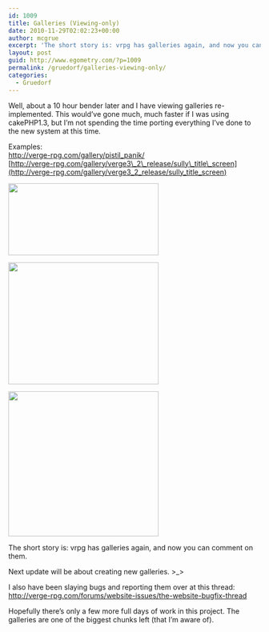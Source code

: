 ```yaml
---
id: 1009
title: Galleries (Viewing-only)
date: 2010-11-29T02:02:23+00:00
author: mcgrue
excerpt: 'The short story is: vrpg has galleries again, and now you can comment on them.'
layout: post
guid: http://www.egometry.com/?p=1009
permalink: /gruedorf/galleries-viewing-only/
categories:
  - Gruedorf
---
```

Well, about a 10 hour bender later and I have viewing galleries re-implemented. This would&#8217;ve gone much, much faster if I was using cakePHP1.3, but I&#8217;m not spending the time porting everything I&#8217;ve done to the new system at this time.

Examples:  
<http://verge-rpg.com/gallery/pistil_panik/>  
[http://verge-rpg.com/gallery/verge3\_2\_release/sully\_title\_screen](http://verge-rpg.com/gallery/verge3_2_release/sully_title_screen)

[<img src="http://www.egometry.com/i/2010/11/Screen-shot-2010-11-29-at-1.55.00-AM-300x144.png" alt="" title="Screen shot 2010-11-29 at 1.55.00 AM" width="300" height="144" class="aligncenter size-medium wp-image-1011" srcset="https://www.egometry.com/i/2010/11/Screen-shot-2010-11-29-at-1.55.00-AM-300x144.png 300w, https://www.egometry.com/i/2010/11/Screen-shot-2010-11-29-at-1.55.00-AM.png 358w" sizes="(max-width: 300px) 85vw, 300px" />](http://www.egometry.com/i/2010/11/Screen-shot-2010-11-29-at-1.55.00-AM.png)

[<img src="http://www.egometry.com/i/2010/11/Screen-shot-2010-11-29-at-1.55.13-AM-300x244.png" alt="" title="Screen shot 2010-11-29 at 1.55.13 AM" width="300" height="244" class="aligncenter size-medium wp-image-1012" srcset="https://www.egometry.com/i/2010/11/Screen-shot-2010-11-29-at-1.55.13-AM-300x244.png 300w, https://www.egometry.com/i/2010/11/Screen-shot-2010-11-29-at-1.55.13-AM.png 641w" sizes="(max-width: 300px) 85vw, 300px" />](http://www.egometry.com/i/2010/11/Screen-shot-2010-11-29-at-1.55.13-AM.png)

[<img src="http://www.egometry.com/i/2010/11/Screen-shot-2010-11-29-at-1.55.58-AM-300x290.png" alt="" title="Screen shot 2010-11-29 at 1.55.58 AM" width="300" height="290" class="aligncenter size-medium wp-image-1013" srcset="https://www.egometry.com/i/2010/11/Screen-shot-2010-11-29-at-1.55.58-AM-300x290.png 300w, https://www.egometry.com/i/2010/11/Screen-shot-2010-11-29-at-1.55.58-AM.png 628w" sizes="(max-width: 300px) 85vw, 300px" />](http://www.egometry.com/i/2010/11/Screen-shot-2010-11-29-at-1.55.58-AM.png)

The short story is: vrpg has galleries again, and now you can comment on them.

Next update will be about creating new galleries. >_>

I also have been slaying bugs and reporting them over at this thread: <http://verge-rpg.com/forums/website-issues/the-website-bugfix-thread>

Hopefully there&#8217;s only a few more full days of work in this project. The galleries are one of the biggest chunks left (that I&#8217;m aware of).